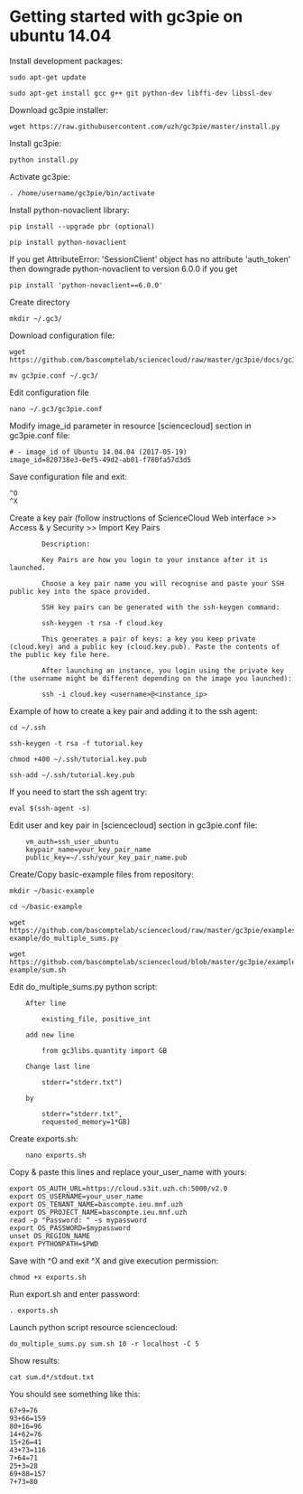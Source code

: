# Getting started with gc3pie on ubuntu 14.04

Install development packages:
```
sudo apt-get update

sudo apt-get install gcc g++ git python-dev libffi-dev libssl-dev
```    

Download gc3pie installer:
```
wget https://raw.githubusercontent.com/uzh/gc3pie/master/install.py
```

Install gc3pie:
```
python install.py
```

Activate gc3pie:
```
. /home/username/gc3pie/bin/activate
```

Install python-novaclient library:
```
pip install --upgrade pbr (optional)

pip install python-novaclient
```

If you get AttributeError: 'SessionClient' object has no attribute 'auth_token' then downgrade python-novaclient to version 6.0.0 if you get 
```
pip install 'python-novaclient==6.0.0'
```

Create directory
```
mkdir ~/.gc3/
```

Download configuration file:
``` 
wget https://github.com/bascomptelab/sciencecloud/raw/master/gc3pie/docs/gc3pie.conf

mv gc3pie.conf ~/.gc3/
```

Edit configuration file
```
nano ~/.gc3/gc3pie.conf
```

Modify image_id parameter in resource [sciencecloud] section in gc3pie.conf file:
```
# - image_id of Ubuntu 14.04.04 (2017-05-19)
image_id=820738e3-0ef5-49d2-ab01-f780fa57d3d5
```
Save configuration file and exit:
```
^O
^X
```

Create a key pair (follow instructions of ScienceCloud Web interface >> Access & y Security >> Import Key Pairs
```
        Description:

        Key Pairs are how you login to your instance after it is launched.

        Choose a key pair name you will recognise and paste your SSH public key into the space provided.

        SSH key pairs can be generated with the ssh-keygen command:

        ssh-keygen -t rsa -f cloud.key

        This generates a pair of keys: a key you keep private (cloud.key) and a public key (cloud.key.pub). Paste the contents of the public key file here.

        After launching an instance, you login using the private key (the username might be different depending on the image you launched):

        ssh -i cloud.key <username>@<instance_ip>
```
Example of how to create a key pair and adding it to the ssh agent:
```
cd ~/.ssh

ssh-keygen -t rsa -f tutorial.key

chmod +400 ~/.ssh/tutorial.key.pub

ssh-add ~/.ssh/tutorial.key.pub
```
If you need to start the ssh agent try:
```
eval $(ssh-agent -s)
```

Edit user and key pair in [sciencecloud] section in gc3pie.conf file:
```
    vm_auth=ssh_user_ubuntu
    keypair_name=your_key_pair_name
    public_key=~/.ssh/your_key_pair_name.pub
```

Create/Copy basic-example files from repository:
```
mkdir ~/basic-example

cd ~/basic-example

wget https://github.com/bascomptelab/sciencecloud/raw/master/gc3pie/examples/bash/basic-example/do_multiple_sums.py

wget https://github.com/bascomptelab/sciencecloud/blob/master/gc3pie/examples/bash/basic-example/sum.sh
```    

Edit do_multiple_sums.py python script:
```
    After line

        existing_file, positive_int

    add new line

        from gc3libs.quantity import GB

    Change last line

        stderr="stderr.txt")

    by

        stderr="stderr.txt",
        requested_memory=1*GB)
```

Create exports.sh:
```
    nano exports.sh
```
Copy & paste this lines and replace your_user_name with yours:
```
export OS_AUTH_URL=https://cloud.s3it.uzh.ch:5000/v2.0
export OS_USERNAME=your_user_name
export OS_TENANT_NAME=bascompte.ieu.mnf.uzh
export OS_PROJECT_NAME=bascompte.ieu.mnf.uzh
read -p "Password: " -s mypassword
export OS_PASSWORD=$mypassword
unset OS_REGION_NAME
export PYTHONPATH=$PWD
```
Save with ^O and exit ^X and give execution permission:
```
chmod +x exports.sh
```

Run export.sh and enter password:
```
. exports.sh
```

Launch python script resource sciencecloud:
```
do_multiple_sums.py sum.sh 10 -r localhost -C 5
```

Show results:
```
cat sum.d*/stdout.txt
```

You should see something like this:
```   
67+9=76
93+66=159
80+16=96
14+62=76
15+26=41
43+73=116
7+64=71
25+3=28
69+88=157
7+73=80
```
    
